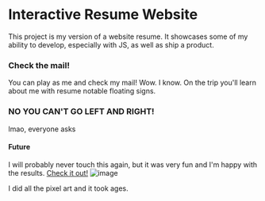 # Interactive Resume Website
This project is my version of a website resume.
It showcases some of my ability to develop, especially with JS, as well as ship a product.

### Check the mail!
You can play as me and check my mail! Wow. I know.
On the trip you'll learn about me with resume notable floating signs.

### NO YOU CAN'T GO LEFT AND RIGHT!
lmao, everyone asks

#### Future
I will probably never touch this again, but it was very fun and I'm happy with the results.
[Check it out!](https://austinarledge.com/)
![image](https://github.com/user-attachments/assets/14b91327-6fb7-407c-942b-28576577566e)

I did all the pixel art and it took ages.
